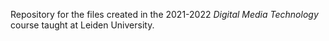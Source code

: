 Repository for the files created in the 2021-2022 *Digital Media Technology* course taught at Leiden University.

